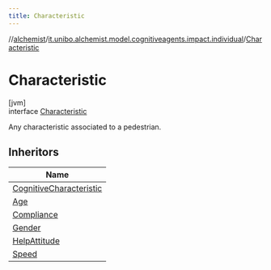 ```yaml
---
title: Characteristic
---
```

//[alchemist](../../../index.html)/[it.unibo.alchemist.model.cognitiveagents.impact.individual](../index.html)/[Characteristic](index.html)



# Characteristic



[jvm]\
interface [Characteristic](index.html)

Any characteristic associated to a pedestrian.



## Inheritors


| Name |
|---|
| [CognitiveCharacteristic](../../it.unibo.alchemist.model.cognitiveagents.impact.cognitive/-cognitive-characteristic/index.html) |
| [Age](../-age/index.html) |
| [Compliance](../-compliance/index.html) |
| [Gender](../-gender/index.html) |
| [HelpAttitude](../-help-attitude/index.html) |
| [Speed](../-speed/index.html) |

